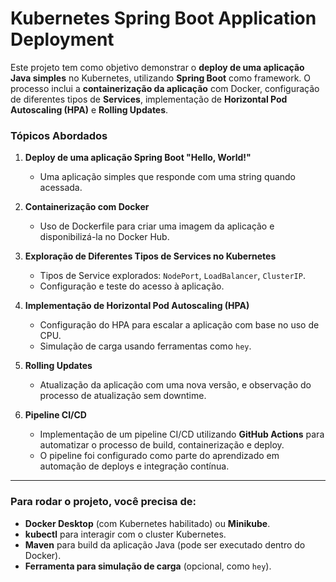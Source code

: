 # Kubernetes Spring Boot Application Deployment

Este projeto tem como objetivo demonstrar o **deploy de uma aplicação Java simples** no Kubernetes, utilizando **Spring Boot** como framework. O processo inclui a **containerização da aplicação** com Docker, configuração de diferentes tipos de **Services**, implementação de **Horizontal Pod Autoscaling (HPA)** e **Rolling Updates**.

### Tópicos Abordados

1. **Deploy de uma aplicação Spring Boot "Hello, World!"**  
   - Uma aplicação simples que responde com uma string quando acessada.

2. **Containerização com Docker**  
   - Uso de Dockerfile para criar uma imagem da aplicação e disponibilizá-la no Docker Hub.

3. **Exploração de Diferentes Tipos de Services no Kubernetes**  
   - Tipos de Service explorados: `NodePort`, `LoadBalancer`, `ClusterIP`.
   - Configuração e teste do acesso à aplicação.

4. **Implementação de Horizontal Pod Autoscaling (HPA)**  
   - Configuração do HPA para escalar a aplicação com base no uso de CPU.
   - Simulação de carga usando ferramentas como `hey`.

5. **Rolling Updates**  
   - Atualização da aplicação com uma nova versão, e observação do processo de atualização sem downtime.

6. **Pipeline CI/CD**  
   - Implementação de um pipeline CI/CD utilizando **GitHub Actions** para automatizar o processo de build, containerização e deploy.  
   - O pipeline foi configurado como parte do aprendizado em automação de deploys e integração contínua.

---

### Para rodar o projeto, você precisa de:

- **Docker Desktop** (com Kubernetes habilitado) ou **Minikube**.
- **kubectl** para interagir com o cluster Kubernetes.
- **Maven** para build da aplicação Java (pode ser executado dentro do Docker).
- **Ferramenta para simulação de carga** (opcional, como `hey`).

